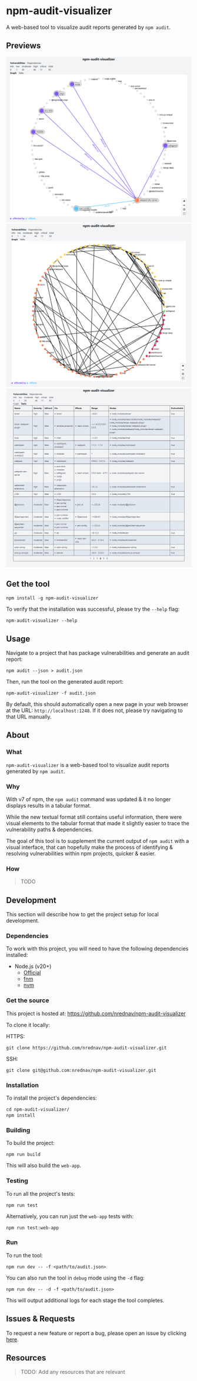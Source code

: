 # npm-audit-visualizer

A web-based tool to visualize audit reports generated by `npm audit`.

## Previews

<div align="center">
  <img src="assets/preview-1.png" />
  <img src="assets/preview-2.png" />
  <img src="assets/preview-3.png" />
</div>

## Get the tool

```shell
npm install -g npm-audit-visualizer
```

To verify that the installation was successful, please try the `--help` flag:

```shell
npm-audit-visualizer --help
```

## Usage

Navigate to a project that has package vulnerabilities and generate an audit
report:

```shell
npm audit --json > audit.json
```

Then, run the tool on the generated audit report:

```shell
npm-audit-visualizer -f audit.json
```

By default, this should automatically open a new page in your web browser at the
URL: `http://localhost:1248`. If it does not, please try navigating to that URL
manually.

## About

### What

`npm-audit-visualizer` is a web-based tool to visualize audit reports generated
by `npm audit`.

### Why

With v7 of npm, the `npm audit` command was updated & it no longer displays
results in a tabular format.

While the new textual format still contains useful information, there were
visual elements to the tabular format that made it slightly easier to trace the
vulnerability paths & dependencies.

The goal of this tool is to supplement the current output of `npm audit` with a
visual interface, that can hopefully make the process of identifying & resolving
vulnerabilities within npm projects, quicker & easier.

### How

> TODO

## Development

This section will describe how to get the project setup for local development.

### Dependencies

To work with this project, you will need to have the following dependencies
installed:

- Node.js (v20+)
  - [Official](https://nodejs.org/en/download)
  - [fnm](https://github.com/Schniz/fnm)
  - [nvm](https://github.com/nvm-sh/nvm)

### Get the source

This project is hosted at: https://github.com/nrednav/npm-audit-visualizer

To clone it locally:

HTTPS:

```shell
git clone https://github.com/nrednav/npm-audit-visualizer.git
```

SSH:

```shell
git clone git@github.com:nrednav/npm-audit-visualizer.git
```

### Installation

To install the project's dependencies:

```shell
cd npm-audit-visualizer/
npm install
```

### Building

To build the project:

```shell
npm run build
```

This will also build the `web-app`.

### Testing

To run all the project's tests:

```shell
npm run test
```

Alternatively, you can run just the `web-app` tests with:

```shell
npm run test:web-app
```

### Run

To run the tool:

```shell
npm run dev -- -f <path/to/audit.json>
```

You can also run the tool in `debug` mode using the `-d` flag:

```shell
npm run dev -- -d -f <path/to/audit.json>
```

This will output additional logs for each stage the tool completes.

## Issues & Requests

To request a new feature or report a bug, please open an issue by clicking
[here](https://github.com/nrednav/npm-audit-visualizer/issues/new).

## Resources

> TODO: Add any resources that are relevant
